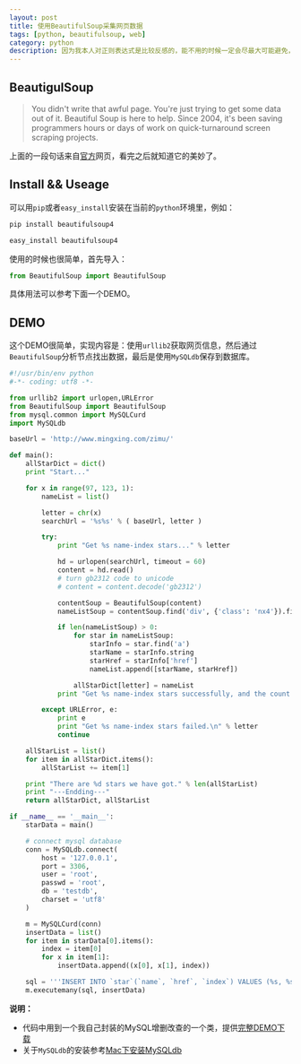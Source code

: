```yaml
---
layout: post
title: 使用BeautifulSoup采集网页数据
tags: [python, beautifulsoup, web]
category: python
description: 因为我本人对正则表达式是比较反感的，能不用的时候一定会尽最大可能避免，所以在采集网页数据的时候我没用PHP，用的是Python，因为有BeautifulSoup。
---
```


## BeautigulSoup

> You didn't write that awful page. You're just trying to get some data out of it. Beautiful Soup is here to help. Since 2004, it's been saving programmers hours or days of work on quick-turnaround screen scraping projects.

上面的一段句话来自[官方][1]网页，看完之后就知道它的美妙了。

[1]: http://www.crummy.com/software/BeautifulSoup/ "BeautifulSoup"

## Install && Useage 

可以用`pip`或者`easy_install`安装在当前的`python`环境里，例如：

```bash
pip install beautifulsoup4

easy_install beautifulsoup4
```

使用的时候也很简单，首先导入：

```python
from BeautifulSoup import BeautifulSoup
```

具体用法可以参考下面一个DEMO。

## DEMO

这个DEMO很简单，实现内容是：使用`urllib2`获取网页信息，然后通过`BeautifulSoup`分析节点找出数据，最后是使用`MySQLdb`保存到数据库。

```python
#!/usr/bin/env python
#-*- coding: utf8 -*-

from urllib2 import urlopen,URLError
from BeautifulSoup import BeautifulSoup
from mysql.common import MySQLCurd
import MySQLdb

baseUrl = 'http://www.mingxing.com/zimu/'

def main():
    allStarDict = dict()
    print "Start..."

    for x in range(97, 123, 1):
        nameList = list()

        letter = chr(x)
        searchUrl = '%s%s' % ( baseUrl, letter )

        try:
            print "Get %s name-index stars..." % letter

            hd = urlopen(searchUrl, timeout = 60)
            content = hd.read()
            # turn gb2312 code to unicode
            # content = content.decode('gb2312')

            contentSoup = BeautifulSoup(content)
            nameListSoup = contentSoup.find('div', {'class': 'nx4'}).findAll('li')

            if len(nameListSoup) > 0:
                for star in nameListSoup:
                    starInfo = star.find('a')
                    starName = starInfo.string
                    starHref = starInfo['href']
                    nameList.append([starName, starHref])

                allStarDict[letter] = nameList
            print "Get %s name-index stars successfully, and the count is %d.\n" % (letter, len(nameList))

        except URLError, e:
            print e
            print "Get %s name-index stars failed.\n" % letter
            continue

    allStarList = list()
    for item in allStarDict.items():
        allStarList += item[1]

    print "There are %d stars we have got." % len(allStarList)
    print "---Endding---"
    return allStarDict, allStarList

if __name__ == '__main__':
    starData = main()

    # connect mysql database
    conn = MySQLdb.connect(
        host = '127.0.0.1',
        port = 3306,
        user = 'root',
        passwd = 'root',
        db = 'testdb',
        charset = 'utf8'
    )

    m = MySQLCurd(conn)
    insertData = list()
    for item in starData[0].items():
        index = item[0]
        for x in item[1]:
            insertData.append((x[0], x[1], index))

    sql = '''INSERT INTO `star`(`name`, `href`, `index`) VALUES (%s, %s, %s)'''
    m.executemany(sql, insertData)
```

**说明：**

-   代码中用到一个我自己封装的MySQL增删改查的一个类，提供[完整DEMO下载][DEMO]
-   关于`MySQLdb`的安装参考[Mac下安装MySQLdb][MySQLdb]

[DEMO]: /upload/attachement/20130315/BeautifulSoup_DEMO.tar.gz
[MySQLdb]: /database/2012/07/22/install-mysqldb-package-with-mac.html

